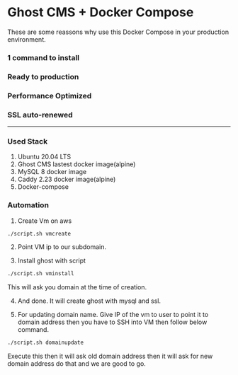 # Ghost CMS + Docker Compose
These are some reassons why use this Docker Compose in your production environment.

### 1 command to install

### Ready to production

### Performance Optimized

### SSL auto-renewed

<hr>

### Used Stack

1. Ubuntu 20.04 LTS
2. Ghost CMS lastest docker image(alpine)
3. MySQL 8 docker image
4. Caddy 2.23 docker image(alpine)
5. Docker-compose


### Automation 

1. Create Vm on aws
```bash
./script.sh vmcreate
```

2. Point VM ip to our subdomain.

3. Install ghost with script
```bash
./script.sh vminstall
```
This will ask you domain at the time of creation.

4. And done. It will create ghost with mysql and ssl.

5. For updating domain name. Give IP of the vm to user to point it to domain address then you have to SSH into VM then follow below command.
```bash
./script.sh domainupdate
```
Execute this then it will ask old domain address then it will ask for new domain address do that and we are good to go.
